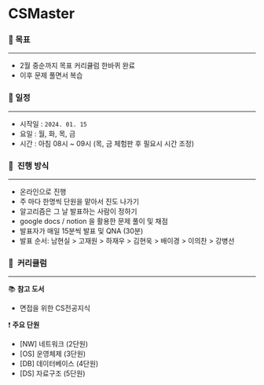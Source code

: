 # CSMaster

### 📑 목표

---

- 2월 중순까지 목표 커리큘럼 한바퀴 완료
- 이후 문제 풀면서 복습

### 📑 일정

---

- 시작일 : `2024. 01. 15`
- 요일 : 월, 화, 목, 금
- 시간 : 아침 08시 ~ 09시 (목, 금 체험판 후 필요시 시간 조정)    


### 📑  진행 방식

---

- 온라인으로 진행
- 주 마다 한명씩 단원을 맡아서 진도 나가기
- 알고리즘은 그 날 발표하는 사람이 정하기
- google docs / notion 을 활용한 문제 풀이 및 채점
- 발표자가 매일 15분씩 발표 및 QNA (30분)
- 발표 순서: 남현실 > 고재원 > 하재우 > 김현욱 > 배이경 > 이의찬 > 강병선

### 📑  커리큘럼

---

📚 **참고 도서** 

- 면접을 위한 CS전공지식

❗ **주요 단원**

- [NW] 네트워크 (2단원)
- [OS] 운영체제 (3단원)
- [DB] 데이터베이스 (4단원)
- [DS] 자료구조 (5단원)
